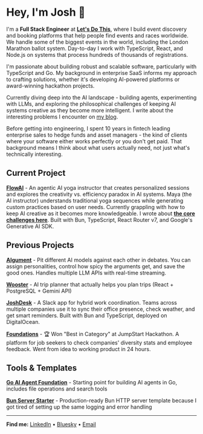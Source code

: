 # Hey, I'm Josh 👋

I'm a **Full Stack Engineer** at **[Let's Do This](https://www.letsdothis.com)**, where I build event discovery and booking platforms that help people find events and races worldwide. We handle some of the biggest events in the world, including the London Marathon ballot system. Day-to-day I work with TypeScript, React, and Node.js on systems that process hundreds of thousands of registrations.

I'm passionate about building robust and scalable software, particularly with TypeScript and Go. My background in enterprise SaaS informs my approach to crafting solutions, whether it's developing AI-powered platforms or award-winning hackathon projects.

Currently diving deep into the AI landscape - building agents, experimenting with LLMs, and exploring the philosophical challenges of keeping AI systems creative as they become more intelligent. I write about the interesting problems I encounter on [my blog](https://www.joshtuddenham.tech/blog).

Before getting into engineering, I spent 10 years in fintech leading enterprise sales to hedge funds and asset managers - the kind of clients where your software either works perfectly or you don't get paid. That background means I think about what users actually need, not just what's technically interesting.

## Current Project

**[FlowAI](https://joshdesk.live)** - An agentic AI yoga instructor that creates personalized sessions and explores the creativity vs. efficiency paradox in AI systems. Maya (the AI instructor) understands traditional yoga sequences while generating custom practices based on user needs. Currently grappling with how to keep AI creative as it becomes more knowledgeable. I wrote about **[the core challenges here](https://www.joshtuddenham.tech/blog/maya-creativity-paradox)**. Built with Bun, TypeScript, React Router v7, and Google's Generative AI SDK.

## Previous Projects

**[AIgument](https://aigument.vercel.app/)** - Pit different AI models against each other in debates. You can assign personalities, control how spicy the arguments get, and save the good ones. Handles multiple LLM APIs with real-time streaming.

**[Wooster](https://github.com/joshuaisaact/Wooster)** - AI trip planner that actually helps you plan trips (React + PostgreSQL + Gemini API)

**[JoshDesk](https://joshdesk.live)** - A Slack app for hybrid work coordination. Teams across multiple companies use it to sync their office presence, check weather, and get smart reminders. Built with Bun and TypeScript, deployed on DigitalOcean.

**[Foundations](https://foundations-app.vercel.app/)** - 🏆 Won "Best in Category" at JumpStart Hackathon. A platform for job seekers to check companies' diversity stats and employee feedback. Went from idea to working product in 24 hours.

## Tools & Templates

**[Go AI Agent Foundation](https://github.com/joshuaisaact/Go-AI-Agent)** - Starting point for building AI agents in Go, includes file operations and search tools

**[Bun Server Starter](https://github.com/joshuaisaact/bun-server-starter)** - Production-ready Bun HTTP server template because I got tired of setting up the same logging and error handling

---

**Find me:** [LinkedIn](https://www.linkedin.com/in/joshuatuddenham/) • [Bluesky](https://bsky.app/profile/joshtuddenham.tech) • [Email](mailto:joshuaisaact@gmail.com)
